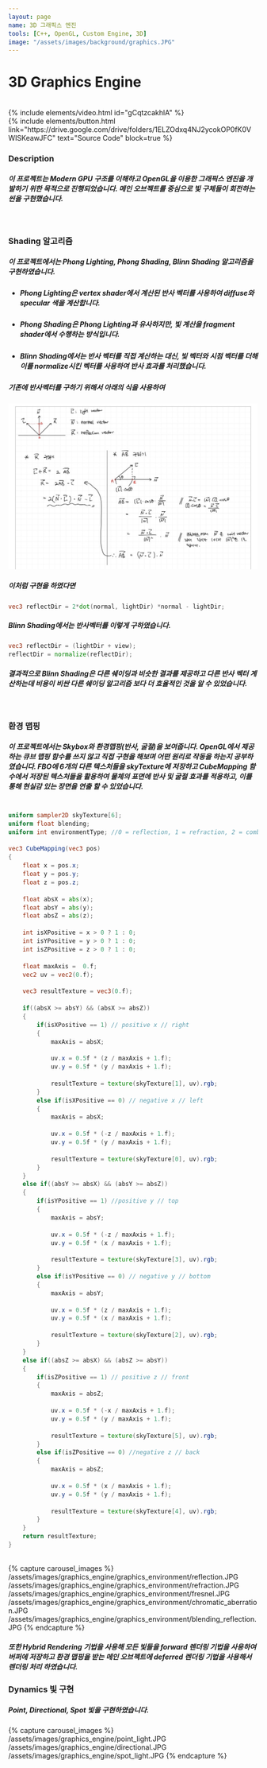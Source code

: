 ```yaml
---
layout: page
name: 3D 그래픽스 엔진
tools: [C++, OpenGL, Custom Engine, 3D]
image: "/assets/images/background/graphics.JPG"
---
```


# 3D Graphics Engine

<br>
{% include elements/video.html id="gCqtzcakhlA" %}

<br>
{% include elements/button.html link="https://drive.google.com/drive/folders/1ELZOdxq4NJ2ycokOP0fK0VWISKeawJFC" text="Source Code" block=true %}

<br>

### **Description**

##### 이 프로젝트는 Modern GPU 구조를 이해하고 OpenGL을 이용한 그래픽스 엔진을 개발하기 위한 목적으로 진행되었습니다. 메인 오브젝트를 중심으로 빛 구체들이 회전하는 씬을 구현했습니다. 

<br>

### **Shading 알고리즘**

##### 이 프로젝트에서는 Phong Lighting, Phong Shading, Blinn Shading 알고리즘을 구현하였습니다. 
- ##### **Phong Lighting**은 vertex shader에서 계산된 반사 벡터를 사용하여 diffuse와 specular 색을 계산합니다.
- ##### **Phong Shading**은 Phong Lighting과 유사하지만, 빛 계산을 fragment shader에서 수행하는 방식입니다. 
- ##### **Blinn Shading**에서는 반사 벡터를 직접 계산하는 대신, 빛 벡터와 시점 벡터를 더해 이를 normalize시킨 벡터를 사용하여 반사 효과를 처리했습니다.

##### 기존에 반사벡터를 구하기 위해서 아래의 식을 사용하여

![alt text](
/assets/images/graphics_engine/equation.JPG)

##### 이처럼 구현을 하였다면
```glsl
vec3 reflectDir = 2*dot(normal, lightDir) *normal - lightDir;
```
##### Blinn Shading에서는 반사벡터를 이렇게 구하였습니다.
```glsl
vec3 reflectDir = (lightDir + view);
reflectDir = normalize(reflectDir);
```

##### 결과적으로 **Blinn Shading**은 다른 쉐이딩과 비슷한 결과를 제공하고 다른 반사 벡터 계산하는데 비용이 비싼 다른 쉐이딩 알고리즘 보다 더 효율적인 것을 알 수 있었습니다.


<br>

### **환경 맵핑**

##### 이 프로젝트에서는 Skybox와 환경맵핑(반사, 굴절)을 보여줍니다. OpenGL에서 제공하는 큐브 맵핑 함수를 쓰지 않고 직접 구현을 해보며 어떤 원리로 작동을 하는지 공부하였습니다. FBO에 6개의 다른 텍스처들을 **skyTexture**에 저장하고 CubeMapping 함수에서 저장된 텍스처들을 활용하여 물체의 표면에 반사 및 굴절 효과를 적용하고, 이를 통해 현실감 있는 장면을 연출 할 수 있었습니다.  

```glsl

uniform sampler2D skyTexture[6];
uniform float blending;
uniform int environmentType; //0 = reflection, 1 = refraction, 2 = combination

vec3 CubeMapping(vec3 pos)
{
    float x = pos.x;
    float y = pos.y;
    float z = pos.z;

    float absX = abs(x);
    float absY = abs(y);
    float absZ = abs(z);

    int isXPositive = x > 0 ? 1 : 0;
    int isYPositive = y > 0 ? 1 : 0;
    int isZPositive = z > 0 ? 1 : 0;

    float maxAxis =  0.f;
    vec2 uv = vec2(0.f);

    vec3 resultTexture = vec3(0.f);

    if((absX >= absY) && (absX >= absZ))
    {
        if(isXPositive == 1) // positive x // right
        {
            maxAxis = absX;

            uv.x = 0.5f * (z / maxAxis + 1.f);
            uv.y = 0.5f * (y / maxAxis + 1.f);

            resultTexture = texture(skyTexture[1], uv).rgb;
        }
        else if(isXPositive == 0) // negative x // left
        {
            maxAxis = absX;

            uv.x = 0.5f * (-z / maxAxis + 1.f);
            uv.y = 0.5f * (y / maxAxis + 1.f);

            resultTexture = texture(skyTexture[0], uv).rgb;
        }
    }
    else if((absY >= absX) && (absY >= absZ))
    {
        if(isYPositive == 1) //positive y // top
        {
            maxAxis = absY;
            
            uv.x = 0.5f * (-z / maxAxis + 1.f);
            uv.y = 0.5f * (x / maxAxis + 1.f);

            resultTexture = texture(skyTexture[3], uv).rgb;
        }
        else if(isYPositive == 0) // negative y // bottom
        {
            maxAxis = absY;
            
            uv.x = 0.5f * (z / maxAxis + 1.f);
            uv.y = 0.5f * (x / maxAxis + 1.f);

            resultTexture = texture(skyTexture[2], uv).rgb;
        }
    }
    else if((absZ >= absX) && (absZ >= absY))
    {
        if(isZPositive == 1) // positive z // front
        {
            maxAxis = absZ;
            
            uv.x = 0.5f * (-x / maxAxis + 1.f);
            uv.y = 0.5f * (y / maxAxis + 1.f);

            resultTexture = texture(skyTexture[5], uv).rgb;
        }
        else if(isZPositive == 0) //negative z // back
        {
            maxAxis = absZ;
            
            uv.x = 0.5f * (x / maxAxis + 1.f);
            uv.y = 0.5f * (y / maxAxis + 1.f);

            resultTexture = texture(skyTexture[4], uv).rgb;
        }
    }
    return resultTexture;
}
```
<br>
{% capture carousel_images %}
/assets/images/graphics_engine/graphics_environment/reflection.JPG
/assets/images/graphics_engine/graphics_environment/refraction.JPG
/assets/images/graphics_engine/graphics_environment/fresnel.JPG
/assets/images/graphics_engine/graphics_environment/chromatic_aberration.JPG
/assets/images/graphics_engine/graphics_environment/blending_reflection.JPG
{% endcapture %}

##### 또한 Hybrid Rendering 기법을 사용해 모든 빛들을 forward 렌더링 기법을 사용하여 버퍼에 저장하고 환경 맵핑을 받는 메인 오브젝트에 deferred 렌더링 기법을 사용해서 렌더링 처리 하였습니다.

### **Dynamics 빛 구현**

##### Point, Directional, Spot 빛을 구현하였습니다.

{% capture carousel_images %}
/assets/images/graphics_engine/point_light.JPG
/assets/images/graphics_engine/directional.JPG
/assets/images/graphics_engine/spot_light.JPG
{% endcapture %}

<br>
<br>
<br>
<br>
<br>
<br>